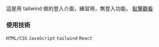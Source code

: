 這是用 tailwind 做的登入介面，練習用，無登入功能。
[點擊觀看](https://a0955361101.github.io/tailwind/)

### 使用技術

`HTML/CSS`
`JavaScript`
`tailwind`
`React`
